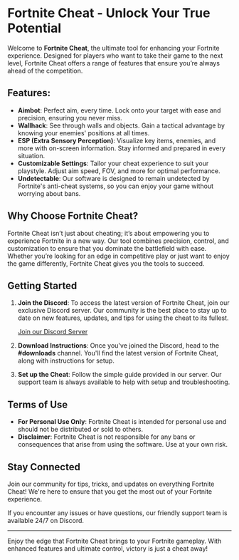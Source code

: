 # Fortnite Cheat - Unlock Your True Potential 

Welcome to **Fortnite Cheat**, the ultimate tool for enhancing your Fortnite experience. Designed for players who want to take their game to the next level, Fortnite Cheat offers a range of features that ensure you’re always ahead of the competition.

## Features:
- **Aimbot**: Perfect aim, every time. Lock onto your target with ease and precision, ensuring you never miss.
- **Wallhack**: See through walls and objects. Gain a tactical advantage by knowing your enemies' positions at all times.
- **ESP (Extra Sensory Perception)**: Visualize key items, enemies, and more with on-screen information. Stay informed and prepared in every situation.
- **Customizable Settings**: Tailor your cheat experience to suit your playstyle. Adjust aim speed, FOV, and more for optimal performance.
- **Undetectable**: Our software is designed to remain undetected by Fortnite's anti-cheat systems, so you can enjoy your game without worrying about bans.
  
## Why Choose Fortnite Cheat?
Fortnite Cheat isn’t just about cheating; it’s about empowering you to experience Fortnite in a new way. Our tool combines precision, control, and customization to ensure that you dominate the battlefield with ease. Whether you’re looking for an edge in competitive play or just want to enjoy the game differently, Fortnite Cheat gives you the tools to succeed.

## Getting Started
1. **Join the Discord**: To access the latest version of Fortnite Cheat, join our exclusive Discord server. Our community is the best place to stay up to date on new features, updates, and tips for using the cheat to its fullest.
   
   [Join our Discord Server](https://discadia.com/demonhub/)

2. **Download Instructions**: Once you've joined the Discord, head to the **#downloads** channel. You'll find the latest version of Fortnite Cheat, along with instructions for setup.

3. **Set up the Cheat**: Follow the simple guide provided in our server. Our support team is always available to help with setup and troubleshooting.

## Terms of Use
- **For Personal Use Only**: Fortnite Cheat is intended for personal use and should not be distributed or sold to others.
- **Disclaimer**: Fortnite Cheat is not responsible for any bans or consequences that arise from using the software. Use at your own risk.

## Stay Connected
Join our community for tips, tricks, and updates on everything Fortnite Cheat! We're here to ensure that you get the most out of your Fortnite experience.

If you encounter any issues or have questions, our friendly support team is available 24/7 on Discord.

---

Enjoy the edge that Fortnite Cheat brings to your Fortnite gameplay. With enhanced features and ultimate control, victory is just a cheat away!

